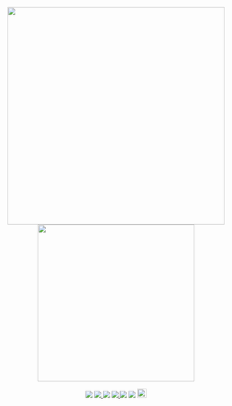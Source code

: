 <p align="center">
   <a href="https://goog.tech/blog"><img src="https://goog.tech/blog/2020/06/21/image-repo/logo.png" width="500"></a>
   </br>
   <img src="http://profile-counter.glitch.me/blog.goog.tech/count.svg" width="360">
   </br>
   </br>
   <img src="https://badges.frapsoft.com/os/v1/open-source.png?v=103"></img>
   <a rel="travis-ci" href="https://travis-ci.com/github/GoogTech/blog">
	    <img src="https://travis-ci.com/GoogTech/blog.svg?branch=HexoBackup"></img>
   </a>
   <img src="https://img.shields.io/github/commit-activity/m/GoogTech/blog?color=ff69b4"></img>
   <!-- <img src="https://img.shields.io/github/license/GoogTech/blog.svg"></img> -->
   <a ref="hexo-theme" href="https://github.com/jerryc127/hexo-theme-butterfly">
        <img src="https://img.shields.io/badge/hexo%20theme-butterfly-green"></img>
   </a>
   <img src="https://img.shields.io/github/repo-size/GoogTech/blog"></img>
   <img src="https://img.shields.io/github/stars/GoogTech/blog.svg"></img>
   <a rel="license" href="http://creativecommons.org/licenses/by-nc-sa/4.0/">
        <img alt="知识共享许可协议" style="border-width:0" height="21" src="https://i.creativecommons.org/l/by-nc-sa/4.0/88x31.png"/>
   </a>
</p>
